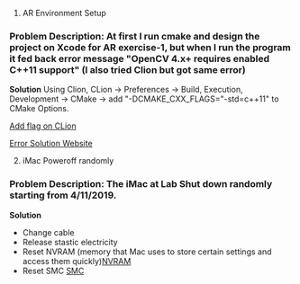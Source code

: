 1. AR Environment Setup 

### Problem Description: At first I run cmake and design the project on Xcode for AR exercise-1, but when I run the program it fed back error message "OpenCV 4.x+ requires enabled C++11 support" (I also tried Clion but got same error)

**Solution**
Using Clion, CLion -> Preferences -> Build, Execution, Development -> CMake -> add "-DCMAKE_CXX_FLAGS="-std=c++11" to CMake Options.

[Add flag on CLion](https://www.jetbrains.com/help/clion/how-to-switch-compilers-in-clion.html)

[Error Solution Website](https://github.com/BVLC/caffe/issues/6358)

2. iMac Poweroff randomly

### Problem Description: The iMac at Lab Shut down randomly starting from 4/11/2019.

**Solution**
* Change cable
* Release stastic electricity
* Reset NVRAM (memory that Mac uses to store certain settings and access them quickly)[NVRAM](https://support.apple.com/en-us/HT204063)
* Reset SMC [SMC](https://support.apple.com/en-us/HT201295)
